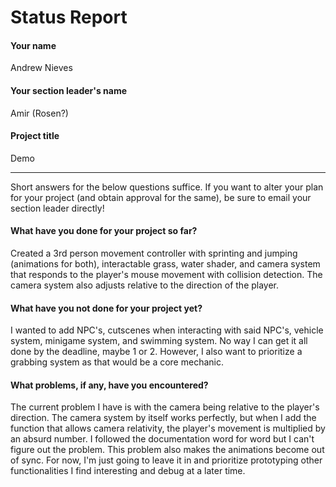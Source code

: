 # Status Report

#### Your name

Andrew Nieves

#### Your section leader's name

Amir (Rosen?)

#### Project title

Demo

***

Short answers for the below questions suffice. If you want to alter your plan for your project (and obtain approval for the same), be sure to email your section leader directly!

#### What have you done for your project so far?

Created a 3rd person movement controller with sprinting and jumping (animations for both), interactable grass, water shader, and camera system that responds to the player's mouse movement with collision detection.
The camera system also adjusts relative to the direction of the player. 

#### What have you not done for your project yet?

I wanted to add NPC's, cutscenes when interacting with said NPC's, vehicle system, minigame system, and swimming system. No way I can get it all done by the deadline, maybe 1 or 2. However, I also want to prioritize a grabbing system as that would be a core mechanic.

#### What problems, if any, have you encountered?

The current problem I have is with the camera being relative to the player's direction. The camera system by itself works perfectly, but when I add the function that allows camera relativity, the player's movement is multiplied by an absurd number. I followed the documentation word for word but I can't figure out the problem. This problem also makes the animations become out of sync. For now, I'm just going to leave it in and prioritize prototyping other functionalities I find interesting and debug at a later time.